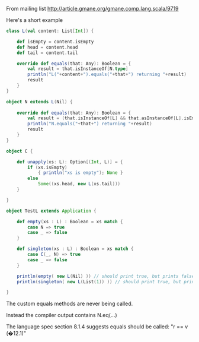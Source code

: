 From mailing list http://article.gmane.org/gmane.comp.lang.scala/9719 

Here's a short example
```scala
class L(val content: List[Int]) {

    def isEmpty = content.isEmpty
    def head = content.head
    def tail = content.tail

    override def equals(that: Any): Boolean = {
        val result = that.isInstanceOf[N.type]
        println("L("+content+").equals("+that+") returning "+result)
        result
    }
}

object N extends L(Nil) {
    
    override def equals(that: Any): Boolean = {
        val result = (that.isInstanceOf[L] && that.asInstanceOf[L].isEmpty)
        println("N.equals("+that+") returning "+result)
        result
    }
}

object C {

    def unapply(xs: L): Option[(Int, L)] = {
        if (xs.isEmpty)
            { println("xs is empty"); None }
        else
            Some((xs.head, new L(xs.tail)))
    }

}

object TestL extends Application {

    def empty(xs : L) : Boolean = xs match {
        case N => true
        case _ => false
    }

    def singleton(xs : L) : Boolean = xs match {
        case C(_, N) => true
        case _ => false
    }

    println(empty( new L(Nil) )) // should print true, but prints false
    println(singleton( new L(List(1)) )) // should print true, but prints false

}
```

The custom equals methods are never being called.

Instead the compiler output contains N.eq(...)

The language spec section 8.1.4 suggests equals should be called:   "r == v (�12.1)"
